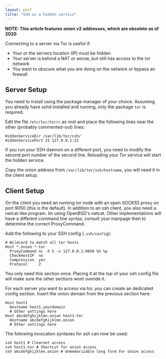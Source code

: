 ```yaml
---
layout: post
title: "SSH as a hidden service"
---
```


**NOTE: This article features onion v2 addresses, which are obsolete as of 2020**

Connecting to a server via Tor is useful if:

- Your or the servers location (IP) must be hidden
- Your server is behind a NAT or worse, but still has access to the tor network
- You want to obscure what you are doing on the network or bypass an firewall

## Server Setup

You need to install using the package manager of your choice.
Assuming you already have sshd installed and running, only the package `tor` is required.

Edit the file `/etc/tor/torrc` as root and place the following lines near the other (probably commented-out) lines:

```
HiddenServiceDir /var/lib/tor/ssh/
HiddenServicePort 22 127.0.0.1:22
```

If you run your SSH daemon on a different port, you need to modify the second port number of the second line.
Reloading your Tor service will start the hidden service.

Copy the onion address from `/var/lib/tor/ssh/hostname`, you will need it in the client setup.

## Client Setup

On the client you need an running tor node with an open SOCKS5 proxy on port 9050 (this is the default).
In addition to an ssh client, you also need a netcat-like program.
Im using OpenBSD's netcat.
Other implementations will have a different command line syntax, consult your manpage then to determine the correct ProxyCommand.

Add the following to your SSH config (`.ssh/config`):

```
# Wildcard to match all tor hosts
Host *.onion *-tor
  ProxyCommand nc -X 5 -x 127.0.0.1:9050 %h %p
  CheckHostIP  no
  Compression  yes
  Protocol     2
```

You only need this section once.
Placing it at the top of your ssh config file will make sure the other sections wont overide it.

For each server you want to access via tor, you can create an dedicated config section.
Insert the onion domain from the previous section here:

```
Host host1
  Hostname host1.yourdomain
  # Other settings here
Host abcdefghijklmn.onion host1-tor
  Hostname abcdefghijklmn.onion
  # Other settings here
```

The following invocation syntaxes for ssh can now be used:

```
ssh host1 # Clearnet access
ssh host1-tor # Shortcut for onion access
ssh abcdefghijklmn.onion # Unmemorizable long form for onion access
```
